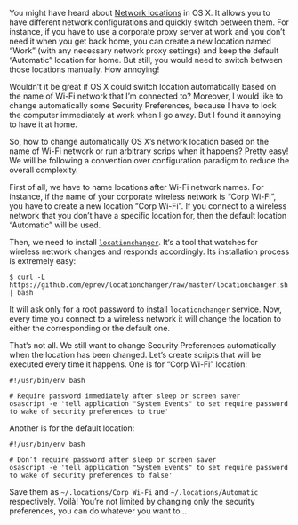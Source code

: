 <!--
title: Change OS X network location based on the Wi-Fi network name
layout: post
tags:
  - os-x
description: How to change automatically OS X’s network location based on the name of Wi-Fi network and run arbitrary scrips when it happens.
ghIssueId: 9
-->

You might have heard about [Network locations](https://support.apple.com/en-us/HT202480) in OS X.
It allows you to have different network configurations and quickly switch between them. For instance,
if you have to use a corporate proxy server at work and you don’t need it when you get back home,
you can create a new location named “Work” (with any necessary network proxy settings) and keep
the default “Automatic” location for home. But still, you would need to switch between those locations
manually. How annoying!

Wouldn’t it be great if OS X could switch location automatically based on the name of Wi-Fi network
that I’m connected to? Moreover, I would like to change automatically some Security Preferences,
because I have to lock the computer immediately at work when I go away. But I found it annoying
to have it at home.

So, how to change automatically OS X’s network location based on the name of Wi-Fi network or run
arbitrary scrips when it happens? Pretty easy! We will be following a convention over configuration
paradigm to reduce the overall complexity.

<!-- Read More -->

First of all, we have to name locations after Wi-Fi network names. For instance, if the name of
your corporate wireless network is “Corp Wi-Fi”, you have to create a new location “Corp Wi-Fi”.
If you connect to a wireless network that you don’t have a specific location for, then
the default location “Automatic” will be used.

Then, we need to install [`locationchanger`](https://github.com/eprev/locationchanger). It‘s a tool
that watches for wireless network changes and responds accordingly. Its installation process
is extremely easy:

```shell
$ curl -L https://github.com/eprev/locationchanger/raw/master/locationchanger.sh | bash
```

It will ask only for a root password to install `locationchanger` service. Now, every time you connect to
a wireless network it will change the location to either the corresponding or the default one.

That’s not all. We still want to change Security Preferences automatically when the location
has been changed. Let’s create scripts that will be executed every time it happens. One is
for “Corp Wi-Fi” location:

```shell
#!/usr/bin/env bash

# Require password immediately after sleep or screen saver
osascript -e 'tell application "System Events" to set require password to wake of security preferences to true'
```

Another is for the default location:

```shell
#!/usr/bin/env bash

# Don’t require password after sleep or screen saver
osascript -e 'tell application "System Events" to set require password to wake of security preferences to false'
```

Save them as `~/.locations/Corp Wi-Fi` and `~/.locations/Automatic` respectively. Voilà!
You’re not limited by changing only the security preferences, you can do whatever
you want to…

